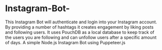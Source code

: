# Instagram-Bot-
This Instagram Bot will authenticate and login into your Instagram account. By providing a number of hashtags it creates engagement by liking posts and following users. It uses PouchDB as a local database to keep track of the users you are following and can unfollow users after a specific amount of days. A simple Node.js Instagram Bot using Puppeteer.js 
